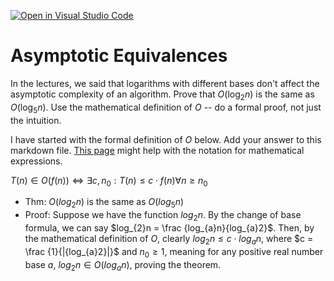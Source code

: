 [![Open in Visual Studio Code](https://classroom.github.com/assets/open-in-vscode-718a45dd9cf7e7f842a935f5ebbe5719a5e09af4491e668f4dbf3b35d5cca122.svg)](https://classroom.github.com/online_ide?assignment_repo_id=12071342&assignment_repo_type=AssignmentRepo)
# Asymptotic Equivalences

In the lectures, we said that logarithms with different bases don't affect the
asymptotic complexity of an algorithm. Prove that $O(\log_{2} n)$ is the same as
$O(\log_{5} n)$. Use the mathematical definition of $O$ -- do a formal proof,
not just the intuition.

I have started with the formal definition of $O$ below. Add your answer to this
markdown file. [This
page](https://docs.github.com/en/get-started/writing-on-github/working-with-advanced-formatting/writing-mathematical-expressions)
might help with the notation for mathematical expressions.

$T(n) \in O(f(n)) \iff \exists c, n_0: T(n) \leq c \cdot f(n) \forall n \geq n_0$

- Thm: $O(log_{2}n)$ is the same as $O(log_{5}n)$
- Proof: Suppose we have the function $log_{2}n$. By the change of base formula, we can say $log_{2}n = \frac {log_{a}n}{log_{a}2}$. Then, by the mathematical definition of $O$, clearly $log_{2}n \leq c \cdot log_{a}n$, where $c = \frac {1}{|{log_{a}2}|}$ and $n_{0} \geq 1$, meaning for any positive real number base $a$, $log_{2}n \in O(log_{a}n)$, proving the theorem. 